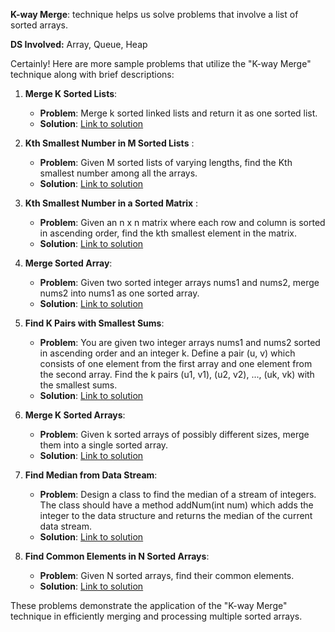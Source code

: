 **K-way Merge**:
technique helps us solve problems that involve a list of sorted arrays.

**DS Involved:** Array, Queue, Heap

Certainly! Here are more sample problems that utilize the "K-way Merge" technique along with brief descriptions:

1. **Merge K Sorted Lists**:
   - **Problem**: Merge k sorted linked lists and return it as one sorted list.
   - **Solution**: [Link to solution](https://leetcode.com/problems/merge-k-sorted-lists/)

2. **Kth Smallest Number in M Sorted Lists** :
   - **Problem**: Given M sorted lists of varying lengths, find the Kth smallest number among all the arrays.
   - **Solution**: [Link to solution](https://leetcode.com/problems/kth-smallest-element-in-a-sorted-matrix/)

3. **Kth Smallest Number in a Sorted Matrix** :
   - **Problem**: Given an n x n matrix where each row and column is sorted in ascending order, find the kth smallest element in the matrix.
   - **Solution**: [Link to solution](https://leetcode.com/problems/kth-smallest-element-in-a-sorted-matrix/)

4. **Merge Sorted Array**:
   - **Problem**: Given two sorted integer arrays nums1 and nums2, merge nums2 into nums1 as one sorted array.
   - **Solution**: [Link to solution](https://leetcode.com/problems/merge-sorted-array/)

5. **Find K Pairs with Smallest Sums**:
   - **Problem**: You are given two integer arrays nums1 and nums2 sorted in ascending order and an integer k. Define a pair (u, v) which consists of one element from the first array and one element from the second array. Find the k pairs (u1, v1), (u2, v2), ..., (uk, vk) with the smallest sums.
   - **Solution**: [Link to solution](https://leetcode.com/problems/find-k-pairs-with-smallest-sums/)

6. **Merge K Sorted Arrays**:
   - **Problem**: Given k sorted arrays of possibly different sizes, merge them into a single sorted array.
   - **Solution**: [Link to solution](https://www.geeksforgeeks.org/merge-k-sorted-arrays/)

7. **Find Median from Data Stream**:
   - **Problem**: Design a class to find the median of a stream of integers. The class should have a method addNum(int num) which adds the integer to the data structure and returns the median of the current data stream.
   - **Solution**: [Link to solution](https://leetcode.com/problems/find-median-from-data-stream/)

8. **Find Common Elements in N Sorted Arrays**:
   - **Problem**: Given N sorted arrays, find their common elements.
   - **Solution**: [Link to solution](https://www.geeksforgeeks.org/find-common-elements-three-sorted-arrays/)

These problems demonstrate the application of the "K-way Merge" technique in efficiently merging and processing multiple sorted arrays.